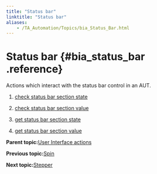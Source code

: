 ```yaml
--- 
title: "Status bar"
linktitle: "Status bar"
aliases: 
    - /TA_Automation/Topics/bia_Status_Bar.html
---
```

# Status bar {#bia_status_bar .reference}

Actions which interact with the status bar control in an AUT.

1.  [check status bar section state](../../TA_Automation/Topics/bia_check_status_bar_section_state.html)  

2.  [check status bar section value](../../TA_Automation/Topics/bia_check_status_bar_section_value.html)  

3.  [get status bar section state](../../TA_Automation/Topics/bia_get_status_bar_section_state.html)  

4.  [get status bar section value](../../TA_Automation/Topics/bia_get_status_bar_section_value.html)  


**Parent topic:**[User Interface actions](../../TA_Automation/Topics/bia_User_Interface.html)

**Previous topic:**[Spin](../../TA_Automation/Topics/bia_Spinner.html)

**Next topic:**[Stepper](../../TA_Automation/Topics/bia_Stepper.html)


